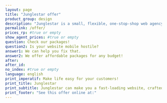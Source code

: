```yaml
---
layout: page
title: "Junglestar offer"
product_group: design
description: "Junglestar is a small, flexible, one-stop-shop web agency. We craft information architecture, screen design, code and deploy. We offer Packed Solutions all-including and top quality affordable custom designs. We help companies and individuals organise their communication. We grow relationships with clients. We design, produce & develop well thought user experiences. From slide shows to offline-ready web apps"
permalink: /offer/
prices_rp: #true or empty
show_agent_prices: #true or empty
question: Check our packages!
question2: Is your website mobile hostile?
answer1: We can help you fix that.
answer2: We offer affordable packages for any budget!
after:
after_id:
no_index: #true or empty
language: english
print_imperatif: Make life easy for your customers!
print_title: Junglestar
print_subtitle: Junglestar can make you a fast-loading website, crafted to out-perform your competitors.
print_footer: "See this offer online at:"
---
```

